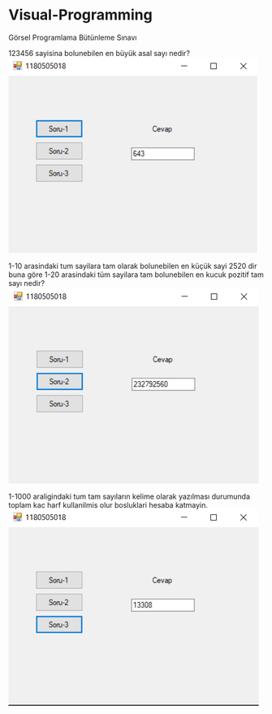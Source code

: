 # Visual-Programming
Görsel Programlama Bütünleme Sınavı

123456 sayisina bolunebilen en büyük asal sayı nedir?
![soru-11](https://github.com/S-Oktay-Bicici/Visual-Programming/blob/main/soru-1.PNG)

1-10 arasindaki tum sayilara tam olarak bolunebilen en küçük sayi 2520 dir buna göre 1-20 arasindaki tüm sayilara tam bolunebilen en kucuk pozitif tam sayı nedir?
![soru-2](https://github.com/S-Oktay-Bicici/Visual-Programming/blob/main/soru-2.PNG)

1-1000 araligindaki tum tam sayıların kelime olarak yazılması durumunda toplam kac harf kullanilmis olur bosluklari hesaba katmayin.
![soru-3](https://github.com/S-Oktay-Bicici/Visual-Programming/blob/main/soru-3.PNG)
